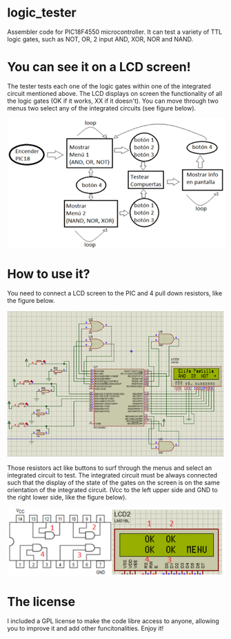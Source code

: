 # logic_tester
Assembler code for PIC18F4550 microcontroller. It can test a variety of TTL logic gates, such as NOT, OR, 2 input AND, XOR, NOR and NAND.

# You can see it on a LCD screen!
The tester tests each one of the logic gates within one of the integrated circuit mentioned above. The LCD displays on screen the functionality of all the logic gates (OK if it works, XX if it doesn't). You can move through two menus two select any of the integrated circuits (see figure below).

![alt text](https://github.com/herrerandresc/logic_tester/blob/master/block_diagram.png)

# How to use it?
You need to connect a LCD screen to the PIC and 4 pull down resistors, like the figure below.

![alt text](https://github.com/herrerandresc/logic_tester/blob/master/schematic.png)

Those resistors act like buttons to surf through the menus and select an integrated circuit to test. The integrated circuit must be always connected such that the display of the state of the gates on the screen is on the same orientation of the integrated circuit. (Vcc to the left upper side and GND to the right lower side, like the figure below).

![alt text](https://github.com/herrerandresc/logic_tester/blob/master/ic_and_display.png)

# The license
I included a GPL license to make the code libre access to anyone, allowing you to improve it and add other funcitonalities. Enjoy it!
